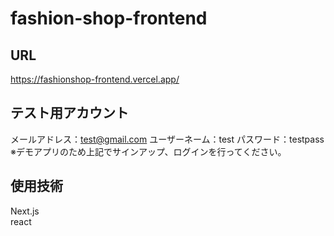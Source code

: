 ﻿# fashion-shop-frontend
 
 ## URL
 
 https://fashionshop-frontend.vercel.app/
 
 ## テスト用アカウント
 
 
メールアドレス：test@gmail.com 
ユーザーネーム：test
パスワード：testpass  
※デモアプリのため上記でサインアップ、ログインを行ってください。


## 使用技術

Next.js  
react   
